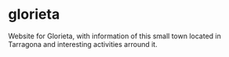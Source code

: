 # glorieta
Website for Glorieta, with information of this small town located in Tarragona and interesting activities arround it.
